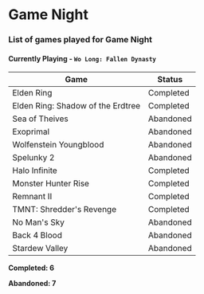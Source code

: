 # Game Night
### List of games played for Game Night
#### Currently Playing - `Wo Long: Fallen Dynasty`
|Game|Status|
|---|---|
|Elden Ring|Completed|
|Elden Ring: Shadow of the Erdtree|Completed|
|Sea of Theives|Abandoned|
|Exoprimal|Abandoned|
|Wolfenstein Youngblood|Abandoned|
|Spelunky 2|Abandoned|
|Halo Infinite|Completed|
|Monster Hunter Rise|Completed|
|Remnant II|Completed|
|TMNT: Shredder's Revenge|Completed|
|No Man's Sky|Abandoned|
|Back 4 Blood|Abandoned|
|Stardew Valley|Abandoned|

**Completed: 6**

**Abandoned: 7**

